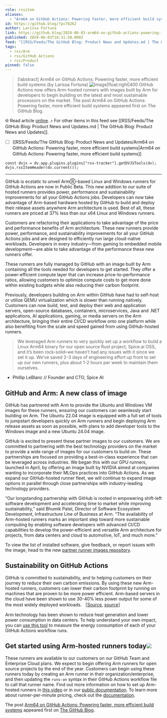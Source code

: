 ```yaml
---
role: rssitem
aliases:
  - "Arm64 on GitHub Actions: Powering faster, more efficient build systems"
id: https://github.blog/?p=78262
author: Larissa Fortuna
link: https://github.blog/2024-06-03-arm64-on-github-actions-powering-faster-more-efficient-build-systems/
published: 2024-06-03T16:31:50.000Z
feed: "[[RSS/Feeds/The GitHub Blog꞉ Product News and Updates.md | The GitHub Blog꞉ Product News and Updates]]"
tags:
  - rss/Arm
  - rss/GitHub_Actions
  - rss/Product
pinned: false
---
```


> [!abstract] Arm64 on GitHub Actions: Powering faster, more efficient build systems (by Larissa Fortuna)
> ![image|float:right|400](#get-started-using-arm-hosted-runners-today) GitHub Actions now offers Arm-hosted runners with images built by Arm for developers to begin building on the latest and most sustainable processors on the market. The post Arm64 on GitHub Actions: Powering faster, more efficient build systems appeared first on The GitHub Blog.

🌐 Read article [online](https://github.blog/2024-06-03-arm64-on-github-actions-powering-faster-more-efficient-build-systems/). ⤴ For other items in this feed see [[RSS/Feeds/The GitHub Blog꞉ Product News and Updates.md | The GitHub Blog꞉ Product News and Updates]].

- [ ] [[RSS/Feeds/The GitHub Blog꞉ Product News and Updates/Arm64 on GitHub Actions꞉ Powering faster, more efficient build systems|Arm64 on GitHub Actions꞉ Powering faster, more efficient build systems]]

~~~dataviewjs
const dvjs = dv.app.plugins.plugins["rss-tracker"].getDVJSTools(dv);
dvjs.rssItemHeader(dv.current());
~~~

- - -

GitHub is ecstatic to unveil ArmⓇ-based Linux and Windows runners for GitHub Actions are now in Public Beta. This new addition to our suite of hosted runners provides power, performance and sustainability improvements for all your GitHub Actions jobs. Developers can now take advantage of Arm-based hardware hosted by GitHub to build and deploy their release assets anywhere Arm architecture is used. Best of all, these runners are priced at 37% less than our x64 Linux and Windows runners.

Customers are refactoring their applications to take advantage of the price and performance benefits of Arm architecture. These new runners provide power, performance, and sustainability improvements for all your GitHub Actions jobs and are designed to efficiently run large cloud-native workloads. Developers in every industry—from gaming to embedded mobile development—are able to take advantage of the performance these new runners offer.

These runners are fully managed by GitHub with an image built by Arm containing all the tools needed for developers to get started. They offer a power-efficient compute layer that can increase price-to-performance ratios, allowing customers to optimize compute costs to get more done within existing budgets while also reducing their carbon footprint.

Previously, developers building on Arm within GitHub have had to self-host or utilize QEMU virtualization which is slower than running natively. Customers can now build, test, and deploy their web and application servers, open-source databases, containers, microservices, Java and .NET applications, AI applications, gaming, or media servers on the Arm architecture, bringing their entire CI/CD workflow onto one platform while also benefiting from the scale and speed gained from using GitHub-hosted runners.

> We leveraged Arm runners to very quickly set up a workflow to build a Linux Arm64 binary for our open source Rust project, Spice.ai OSS, and it’s been rock-solid–we haven’t had any issues with it since we set it up. We’ve saved 2-3 days of engineering effort up front to set up our own runners, plus about 1-2 hours per week to maintain them ourselves.

- Phillip LeBlanc // Founder and CTO, Spice AI

## GitHub and Arm: A new class of image[](#github-and-arm-a-new-class-of-image)

GitHub has partnered with Arm to provide the Ubuntu and Windows VM images for these runners, ensuring our customers can seamlessly start building on Arm. The Ubuntu 22.04 image is equipped with a full set of tools to jumpstart developers quickly on Arm runners and begin deploying Arm release assets as soon as possible, with plans to add developer tools to the Windows image and a new Ubuntu 24.04 image.

GitHub is excited to present these partner images to our customers. We are committed to partnering with the best technology providers on the market to provide a wide range of images for our customers to build on. These partnerships are focused on providing a best-in-class experience that can be leveraged across industries. We began this with our GPU runners, launched in April, by offering an image built by NVIDIA aimed at companies wanting to incorporate their MLOps practices into GitHub Actions. As we expand our GitHub-hosted runner fleet, we will continue to expand image options in parallel through close partnerships with industry-leading technology providers.

“Our longstanding partnership with GitHub is rooted in empowering shift-left software development and accelerating time to market while improving sustainability,” said Bhumik Patel, Director of Software Ecosystem Development, Infrastructure Line of Business at Arm. “The availability of Arm-hosted runners marks an important step toward more sustainable computing by enabling software developers with advanced CI/CD capabilities to develop the power-efficient and versatile Arm architecture for projects, from data centers and cloud to automotive, IoT, and much more.”

To view the list of installed software, give feedback, or report issues with the image, head to the new [partner runner images repository](https://github.com/actions/partner-runner-images).

## Sustainability on GitHub Actions[](#sustainability-on-github-actions)

GitHub is committed to sustainability, and to helping customers on their journey to reduce their own carbon emissions. By using these new Arm-hosted runners, customers can lower their carbon footprint by running on machines that are proven to be more power efficient. Arm-based servers in the cloud have been shown to use 30-40% less power output for some of the most widely deployed workloads. ［[Source](https://www.nttdata.com/global/en/insights/focus/will-java-run-more-sustainably-on-arms-architecture#:~:text=The%20higher%20power%20efficiency%20of,critical%20reporting%20metrics%20for%20corporations), [source](https://www.forbes.com/sites/patrickmoorhead/2023/03/01/ampere-is-driving-sustainability-using-the-right-metricpower-at-the-rack/?sh=41e3613e2ed9)］

Arm technology has been shown to reduce heat generation and lower power consumption in data centers. To help understand your own impact, you can [use this tool](https://github.com/green-coding-solutions/eco-ci-energy-estimation) to measure the energy consumption of each of your GitHub Actions workflow runs.

## Get started using Arm-hosted runners today![](#get-started-using-arm-hosted-runners-today)

These runners are available to our customers on our GitHub Team and Enterprise Cloud plans. We expect to begin offering Arm runners for open source projects by the end of the year. Customers can begin using these runners today by creating an Arm runner in their organization/enterprise, and then updating the `runs-on` syntax in their GitHub Actions workflow file to call that runner name. Find out more information on how to set up Arm-hosted runners in [this video](https://youtu.be/vrr_OgMk458) or in our [public documentation](https://docs.github.com/actions/using-github-hosted-runners/about-larger-runners/about-larger-runners). To learn more about runner-per-minute pricing, check out the [documentation](https://docs.github.com/billing/managing-billing-for-github-actions/about-billing-for-github-actions#per-minute-rates).

The post [Arm64 on GitHub Actions: Powering faster, more efficient build systems](https://github.blog/2024-06-03-arm64-on-github-actions-powering-faster-more-efficient-build-systems/) appeared first on [The GitHub Blog](https://github.blog).